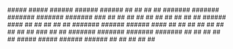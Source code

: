 <p>
 #####    #####   ######    ######  ######   ##  ##   ##  ##   
#######  #######  #######  #######  #######  ### ##   ## ##    
##   ##  ##   ##       ##  ##            ##  ######   ####     
##       ##   ##  ##   ##  #######  ######   ######   ####     
##   ##  ##   ##  ##   ##  ##       ##       ## ###   ## ##    
#######  #######  #######  #######  ##       ##  ##   ##  ##   
 #####    #####   ######    ######  ##       ##  ##   ##   ## 
<p/>